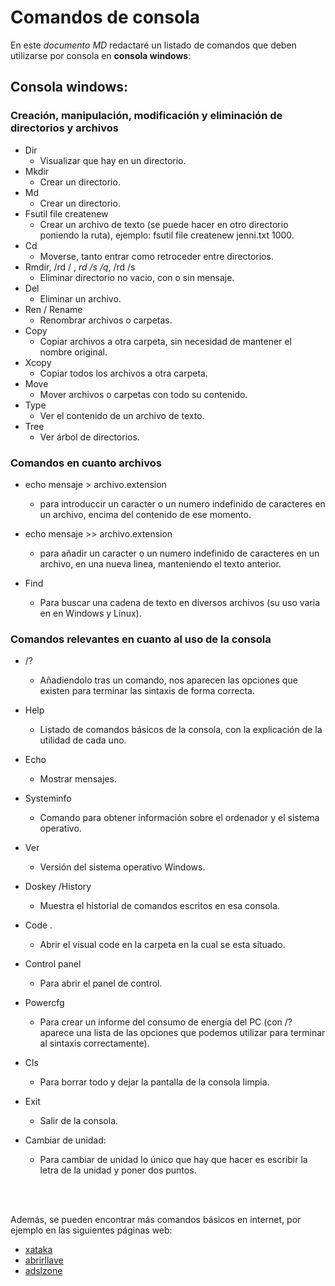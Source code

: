 # Comandos de consola

En este *documento MD* redactaré un listado de comandos que deben utilizarse por consola en **consola windows**:

## Consola windows:


### Creación, manipulación, modificación y eliminación de directorios y archivos


- Dir
    * Visualizar que hay en un directorio.
- Mkdir
    * Crear un directorio.
- Md 
    * Crear un directorio.
- Fsutil file createnew 
    * Crear un archivo de texto (se puede hacer en otro directorio poniendo la ruta), ejemplo: fsutil file createnew jenni.txt 1000.
- Cd
    * Moverse, tanto entrar como retroceder entre directorios.
- Rmdir, /rd / , *rd /s /q*, /rd /s
    * Eliminar directorio no vacio, con o sin mensaje.
- Del
    * Eliminar un archivo.
- Ren / Rename
    * Renombrar archivos o carpetas.
- Copy 
    * Copiar archivos a otra carpeta, sin necesidad de mantener el nombre original.
- Xcopy 
    * Copiar todos los archivos a otra carpeta.
- Move
    * Mover archivos o carpetas con todo su contenido.
- Type
    * Ver el contenido de un archivo de texto.
- Tree
    * Ver árbol de directorios.

### Comandos en cuanto archivos
- echo mensaje > archivo.extension
    * para introduccir un caracter o un numero indefinido de caracteres en un archivo, encima del contenido de ese momento.
- echo mensaje >> archivo.extension
    * para añadir un caracter o un numero indefinido de caracteres en un archivo, en una nueva linea, manteniendo el texto anterior.

- Find
    * Para buscar una cadena de texto en diversos archivos (su uso varia en en Windows y Linux).


### Comandos relevantes en cuanto al uso de la consola

- /?
    * Añadiendolo tras un comando, nos aparecen las opciones que existen para terminar las sintaxis de forma correcta.
- Help
    * Listado de comandos básicos de la consola, con la explicación de la utilidad de cada uno.
- Echo
    * Mostrar mensajes.
- Systeminfo
    * Comando para obtener información sobre el ordenador y el sistema operativo.
- Ver
    * Versión del sistema operativo Windows.
- Doskey /History
    * Muestra el historial de comandos escritos en esa consola.
- Code .
    * Abrir el visual code en la carpeta en la cual se esta situado.
- Control panel
    * Para abrir el panel de control.
- Powercfg
    * Para crear un informe del consumo de energía del PC (con /? aparece una lista de las opciones que podemos utilizar para terminar al sintaxis correctamente).
- Cls
    * Para borrar todo y dejar la pantalla de la consola limpia.
- Exit
    * Salir de la consola.

- Cambiar de unidad: 
    * Para cambiar de unidad lo único que hay que hacer es escribir la letra de la unidad y poner dos puntos.

<br>
<br>

Además, se pueden encontrar más comandos básicos en internet, por ejemplo en las siguientes páginas web:

* [xataka](https://www.xataka.com/basics/comandos-basicos-para-dar-tus-primeros-pasos-consola-windows-cmd)
* [abrirllave]( https://www.abrirllave.com/cmd/comandos.php)
* [adslzone](https://www.adslzone.net/esenciales/windows-10/comandos-CMD-consola/)

